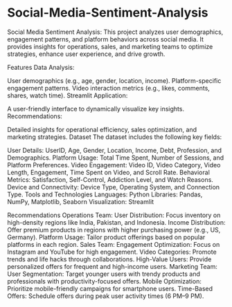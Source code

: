 # Social-Media-Sentiment-Analysis
Social Media Sentiment Analysis: This project analyzes user demographics, engagement patterns, and platform behaviors across social media. It provides insights for operations, sales, and marketing teams to optimize strategies, enhance user experience, and drive growth.


Features
Data Analysis:

User demographics (e.g., age, gender, location, income).
Platform-specific engagement patterns.
Video interaction metrics (e.g., likes, comments, shares, watch time).
Streamlit Application:

A user-friendly interface to dynamically visualize key insights.
Recommendations:

Detailed insights for operational efficiency, sales optimization, and marketing strategies.
Dataset
The dataset includes the following key fields:

User Details: UserID, Age, Gender, Location, Income, Debt, Profession, and Demographics.
Platform Usage: Total Time Spent, Number of Sessions, and Platform Preferences.
Video Engagement: Video ID, Video Category, Video Length, Engagement, Time Spent on Video, and Scroll Rate.
Behavioral Metrics: Satisfaction, Self-Control, Addiction Level, and Watch Reasons.
Device and Connectivity: Device Type, Operating System, and Connection Type.
Tools and Technologies
Languages: Python
Libraries: Pandas, NumPy, Matplotlib, Seaborn
Visualization: Streamlit

Recommendations
Operations Team:
User Distribution:
Focus inventory on high-density regions like India, Pakistan, and Indonesia.
Income Distribution:
Offer premium products in regions with higher purchasing power (e.g., US, Germany).
Platform Usage:
Tailor product offerings based on popular platforms in each region.
Sales Team:
Engagement Optimization:
Focus on Instagram and YouTube for high engagement.
Video Categories:
Promote trends and life hacks through collaborations.
High-Value Users:
Provide personalized offers for frequent and high-income users.
Marketing Team:
User Segmentation:
Target younger users with trendy products and professionals with productivity-focused offers.
Mobile Optimization:
Prioritize mobile-friendly campaigns for smartphone users.
Time-Based Offers:
Schedule offers during peak user activity times (6 PM–9 PM).
